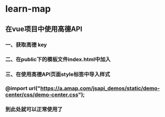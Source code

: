 # learn-map

## 在vue项目中使用高德API

### 一、获取高德 key

### 二、在public下的模板文件index.html中加入     
### <script src="https://webapi.amap.com/maps?v=1.4.15&key=your key"></script>

### 三、在使用高德API页面style标签中导入样式
### @import url("https://a.amap.com/jsapi_demos/static/demo-center/css/demo-center.css");

### 到此处就可以正常使用了